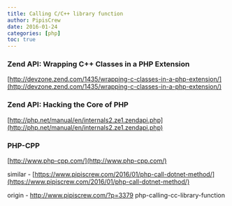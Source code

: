 ```yaml
---
title: Calling C/C++ library function
author: PipisCrew
date: 2016-01-24
categories: [php]
toc: true
---
```


### Zend API: Wrapping C++ Classes in a PHP Extension

[http://devzone.zend.com/1435/wrapping-c-classes-in-a-php-extension/](http://devzone.zend.com/1435/wrapping-c-classes-in-a-php-extension/)

### Zend API: Hacking the Core of PHP

[http://php.net/manual/en/internals2.ze1.zendapi.php](http://php.net/manual/en/internals2.ze1.zendapi.php)

### PHP-CPP

[http://www.php-cpp.com/](http://www.php-cpp.com/)

similar - [https://www.pipiscrew.com/2016/01/php-call-dotnet-method/](https://www.pipiscrew.com/2016/01/php-call-dotnet-method/)

origin - http://www.pipiscrew.com/?p=3379 php-calling-cc-library-function